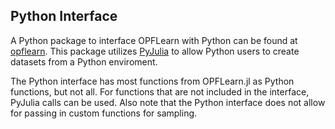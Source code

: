 ## Python Interface

A Python package to interface OPFLearn with Python can be found at [opflearn]().
This package utilizes [PyJulia](https://github.com/JuliaPy/pyjulia) to allow Python users to create datasets from a Python enviroment.

The Python interface has most functions from OPFLearn.jl as Python functions, but not all.
For functions that are not included in the interface, PyJulia calls can be used.
Also note that the Python interface does not allow for passing in custom functions for sampling.
